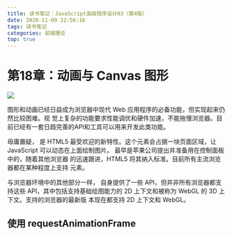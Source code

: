 ```yaml
---
title: 读书笔记：JavaScript高级程序设计03（第4版）
date: 2020-11-09 22:56:16
tags: 读书笔记
categories: 前端理论
top: true
---
```


# 第18章：动画与 Canvas 图形

![](读书笔记：JavaScript高级程序设计03(第4版)/01.png)

图形和动画已经日益成为浏览器中现代 Web 应用程序的必备功能，但实现起来仍然比较困难。视
觉上复杂的功能要求性能调优和硬件加速，不能拖慢浏览器。目前已经有一套日趋完善的API和工具可以用来开发此类功能。

毋庸置疑， <canvas> 是 HTML5 最受欢迎的新特性。这个元素会占据一块页面区域，让 JavaScript
可以动态在上面绘制图片。 <canvas> 最早是苹果公司提出并准备用在控制面板中的，随着其他浏览器
的迅速跟进，HTML5 将其纳入标准。目前所有主流浏览器都在某种程度上支持 <canvas> 元素。

与浏览器环境中的其他部分一样， <canvas> 自身提供了一些 API，但并非所有浏览器都支持这些
API，其中包括支持基础绘图能力的 2D 上下文和被称为 WebGL 的 3D 上下文。支持的浏览器的最新版
本现在都支持 2D 上下文和 WebGL。

## 使用 requestAnimationFrame



